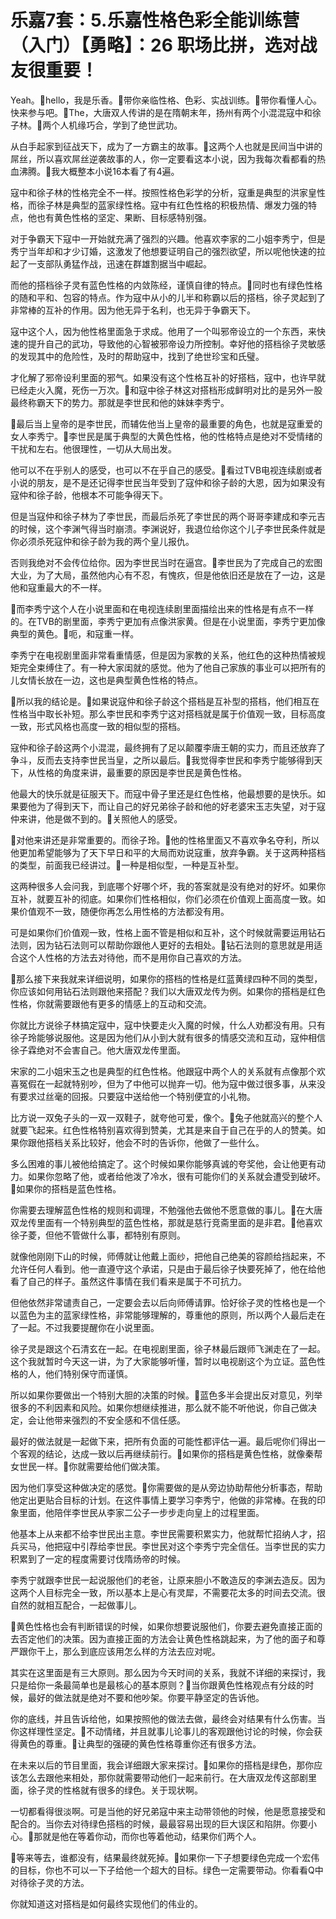 # 乐嘉7套：5.乐嘉性格色彩全能训练营（入门）【勇略】：26 职场比拼，选对战友很重要！

Yeah。🎼hello，我是乐香。🎼带你亲临性格、色彩、实战训练。🎼带你看懂人心。快来参与吧。🎼The，大唐双人传讲的是在隋朝末年，扬州有两个小混混寇中和徐子林。🎼两个人机缘巧合，学到了绝世武功。

从白手起家到征战天下，成为了一方霸主的故事。🎼这两个人也就是民间当中讲的屌丝，所以喜欢屌丝逆袭故事的人，你一定要看这本小说，因为我每次看都看的热血沸腾。🎼我大概整本小说16本看了有4遍。

寇中和徐子林的性格完全不一样。按照性格色彩学的分析，寇重是典型的洪家皇性格，而徐子林是典型的蓝家绿性格。寇中有红色性格的积极热情、爆发力强的特点，他也有黄色性格的坚定、果断、目标感特别强。

对于争霸天下寇中一开始就充满了强烈的兴趣。他喜欢李家的二小姐李秀宁，但是秀宁当年却和才少订婚，这激发了他想要证明自己的强烈欲望，所以呢他快速的拉起了一支部队勇猛作战，迅速在群雄割据当中崛起。

而他的搭档徐子灵有蓝色性格的内敛陈经，谨慎自律的特点。🎼同时也有绿色性格的随和平和、包容的特点。作为寇中从小的儿半和称霸以后的搭档，徐子灵起到了非常棒的互补的作用。因为他无异于名利，也无异于争霸天下。

寇中这个人，因为他性格里面急于求成。他用了一个叫邪帝设立的一个东西，来快速的提升自己的武功，导致他的心智被邪帝设力所控制。幸好他的搭档徐子灵敏感的发现其中的危险性，及时的帮助寇中，找到了绝世珍宝和氏璧。

才化解了邪帝设利里面的邪气。如果没有这个性格互补的好搭档，寇中，也许早就已经走火入魔，死伤一万次。🎼和寇中徐子林这对搭档形成鲜明对比的是另外一股最终称霸天下的势力。那就是李世民和他的妹妹李秀宁。

🎼最后当上皇帝的是李世民，而辅佐他当上皇帝的最重要的角色，也就是寇重爱的女人李秀宁。🎼李世民是属于典型的大黄色性格，他的性格特点是绝对不受情绪的干扰和左右。他很理性，一切从大局出发。

他可以不在乎别人的感受，也可以不在乎自己的感受。🎼看过TVB电视连续剧或者小说的朋友，是不是还记得李世民当年受到了寇仲和徐子龄的大恩，因为如果没有寇仲和徐子龄，他根本不可能争得天下。

但是当寇仲和徐子林为了李世民，而最后杀死了李世民的两个哥哥李建成和李元吉的时候，这个李渊气得当时崩溃。李渊说好，我退位给你这个儿子李世民条件就是你必须杀死寇仲和徐子龄为我的两个皇儿报仇。

否则我绝对不会传位给你。因为李世民当时在逼宫。🎼李世民为了完成自己的宏图大业，为了大局，虽然他内心有不忍，有愧疚，但是他依旧还是放在了一边，这是他和寇重最大的不一样。

🎼而李秀宁这个人在小说里面和在电视连续剧里面描绘出来的性格是有点不一样的。在TVB的剧里面，李秀宁更加有点像洪家黄。但是在小说里面，李秀宁更加像典型的黄色。🎼呃，和寇重一样。

李秀宁在电视剧里面非常看重情感，但是因为家教的关系，他红色的这种热情被规矩完全束缚住了。有一种大家闺就的感觉。他为了他自己家族的事业可以把所有的儿女情长放在一边，这也是典型黄色性格的特点。

🎼所以我的结论是。🎼如果说寇仲和徐子龄这个搭档是互补型的搭档，他们相互在性格当中取长补短。那么李世民和李秀宁这对搭档就是属于价值观一致，目标高度一致，形式风格也高度一致的相似型的搭档。

寇仲和徐子龄这两个小混混，最终拥有了足以颠覆李唐王朝的实力，而且还放弃了争斗，反而去支持李世民当皇，之所以最后。🎼我觉得李世民和李秀宁能够得到天下，从性格的角度来讲，最重要的原因是李世民是黄色性格。

他最大的快乐就是征服天下。而寇中骨子里还是红色性格，他最想要的是快乐。如果要他为了得到天下，而让自己的好兄弟徐子龄和他的好老婆宋玉志失望，对于寇仲来讲，他是做不到的。🎼关照他人的感受。

🎼对他来讲还是非常重要的。而徐子玲。🎼他的性格里面又不喜欢争名夺利，所以他更加希望能够为了天下早日和平的大局而劝说寇重，放弃争霸。关于这两种搭档的类型，前面我已经讲过。🎼一种是相似型，一种是互补型。

这两种很多人会问我，到底哪个好哪个坏，我的答案就是没有绝对的好坏。如果你互补，就要互补的彻底。如果你们性格相似，你们必须在价值观上面高度一致。如果价值观不一致，随便你再怎么用性格的方法都没有用。

可是如果你们价值观一致，性格上面不管是相似和互补，这个时候就需要运用钻石法则，因为钻石法则可以帮助你跟他人更好的去相处。🎼钻石法则的意思就是用适合这个人性格的方法去对待他，而不是用你自己喜欢的方法。

🎼那么接下来我就来详细说明，如果你的搭档的性格是红蓝黄绿四种不同的类型，你应该如何用钻石法则跟他来搭配？我们以大唐双龙传为例。如果你的搭档是红色性格，你就需要跟他有更多的情感上的互动和交流。

你就比方说徐子林搞定寇中，寇中快要走火入魔的时候，什么人劝都没有用。只有徐子玲能够说服他。这是因为他们从小到大就有很多的情感交流和互动，寇仲相信徐子霖绝对不会害自己。他大唐双龙传里面。

宋家的二小姐宋玉之也是典型的红色性格。他跟寇中两个人的关系就有点像那个欢喜冤假在一起就特别吵，但为了中他可以抛弃一切。他为寇中做过很多事，从来没有要求过丝毫的回报。只要寇中送给他一个特别便宜的小礼物。

比方说一双兔子头的一双一双鞋子，就夸他可爱，像个。🎼兔子他就高兴的整个人就要飞起来。红色性格特别喜欢得到赞美，尤其是来自于自己在乎的人的赞美。如果你跟他搭档关系比较好，他会不时的告诉你，他做了一些什么。

多么困难的事儿被他给搞定了。这个时候如果你能够真诚的夸奖他，会让他更有动力。如果你忽略了他，或者给他泼了冷水，很有可能你们的关系就会遭受到破坏。🎼如果你的搭档是蓝色性格。

你需要去理解蓝色性格的规则和调理，不勉强他去做他不愿意做的事儿。🎼在大唐双龙传里面有一个特别典型的蓝色性格，那就是慈行竞斋里面的是非君。🎼他喜欢徐子菱，但他不管做什么事，都特别有原则。

就像他刚刚下山的时候，师傅就让他戴上面纱，把他自己绝美的容颜给挡起来，不允许任何人看到。他一直遵守这个承诺，只是由于最后徐子快要死掉了，他在给他看了自己的样子。虽然这件事情在我们看来是属于不可抗力。

但他依然非常谴责自己，一定要会去以后向师傅请罪。恰好徐子灵的性格也是一个以蓝色为主的蓝家绿性格，非常能够理解的，尊重他的原则，所以两个人最后走在了一起。不过我要提醒你在小说里面。

徐子灵是跟这个石清玄在一起。在电视剧里面，徐子林最后跟师飞渊走在了一起。这个我就暂时今天这一讲，为了大家能够听懂，暂时以电视剧这个为立证。蓝色性格的人，他们特别保守而谨慎。

所以如果你要做出一个特别大胆的决策的时候。🎼蓝色多半会提出反对意见，列举很多的不利因素和风险。如果你想继续推进，那么就不能不听他说，你自己做决定，会让他带来强烈的不安全感和不信任感。

最好的做法就是一起做下来，把所有负面的可能性都评估一遍。最后呢你们得出一个客观的结论，达成一致以后再继续前行。🎼如果你的搭档是黄色性格，就像秦帮女世民一样。🎼你就需要给他们做决策。

因为他们享受这种做决定的感觉。🎼你需要做的是从旁边协助帮他分析事态，帮助他定出更贴合目标的计划。在这件事情上要学习李秀宁，他做的非常棒。在我的印象里面，他陪伴李世民从李家二公子一步步走向皇上的过程里面。

他基本上从来都不给李世民出主意。李世民需要积累实力，他就帮忙招纳人才，招兵买马，他把寇中引荐给李世民。李世民对这个李秀宁完全信任。当李世民的实力积累到了一定的程度需要讨伐隋炀帝的时候。

李秀宁就跟李世民一起说服他们的老爸，让原来胆小不敢造反的李渊去造反。因为这两个人目标完全一致，所以基本上是心有灵犀，不需要花太多的时间去交流。很自然的就相互配合，一起做事儿。

🎼黄色性格也会有判断错误的时候，如果你想要说服他们，你要去避免直接正面的去否定他们的决策。因为直接正面的方法会让黄色性格跳起来，为了他的面子和尊严跟你干上，那么到底应该用怎么样的方法去应对呢。

其实在这里面是有三大原则。那么因为今天时间的关系，我就不详细的来探讨，我只是给你一条最简单也是最核心的基本原则？🎼当你跟黄色性格观点有分歧的时候，最好的做法就是绝对不要和他吵架。你要平静坚定的告诉他。

你的底线，并且告诉给他，如果按照他的做法去做，最终会对结果有什么伤害。当你这样理性坚定。🎼不动情绪，并且就事儿论事儿的客观跟他讨论的时候，你会获得黄色的尊重。🎼让典型的强硬的黄色性格尊重你还有很多方法。

在未来以后的节目里面，我会详细跟大家来探讨。🎼如果你的搭档是绿色，那你应该怎么去跟他来相处，那你就需要带动他们一起来前行。在大唐双龙传这部剧里面，徐子灵的性格就有很多的绿色。关于现状啊。

一切都看得很淡啊。可是当他的好兄弟寇中来主动带领他的时候，他是愿意接受和配合的。当你去对待绿色搭档的时候，最最容易出现的巨大误区和陷阱。你要小心。🎼那就是他在等着你动，而你也等着他动，结果你们两个人。

🎼等来等去，谁都没有，结果最终就死掉。🎼如果你一下子想要绿色完成一个宏伟的目标，你也不可以一下子给他一个超大的目标。绿色一定需要带动。你看看Q中对待徐子灵的方法。

你就知道这对搭档是如何最终实现他们的伟业的。